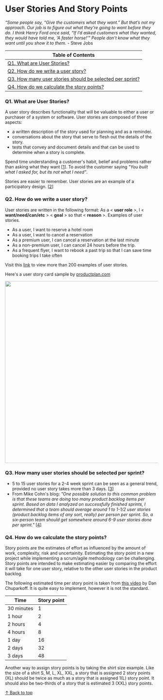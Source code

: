 # User Stories And Story Points

_“Some people say, “Give the customers what they want.” But that’s not my approach. Our job is to figure out what they’re going to want before they do. I think Henry Ford once said, “If I’d asked customers what they wanted, they would have told me, ‘A faster horse!’” People don’t know what they want until you show it to them._ - Steve Jobs



|Table of Contents |
|------------|
|[Q1. What are User Stories?](https://github.com/blessinvarkey/musings/blob/main/posts/Scrum/15-07-2021-user-stories-and-story-points.md#q1-what-are-user-stories)    |
|[Q2. How do we write a user story?](https://github.com/blessinvarkey/musings/blob/main/posts/Scrum/15-07-2021-user-stories-and-story-points.md#q2-how-do-we-write-a-user-story)|
|[Q3. How many user stories should be selected per sprint?](https://github.com/blessinvarkey/musings/blob/main/posts/Scrum/15-07-2021-user-stories-and-story-points.md#q3-how-many-user-stories-should-be-selected-per-sprint)|
|[Q4. How do we calculate the story points?](https://github.com/blessinvarkey/musings/blob/main/posts/Scrum/15-07-2021-user-stories-and-story-points.md#q4-how-do-we-calculate-the-story-points)|


### Q1. What are User Stories?

A user story describes functionality that will be valuable to either a user or purchaser of a system or software. User stories are composed of three aspects:   
- a written description of the story used for planning and as a reminder.  
- conversations about the story that serve to flesh out the details of the story.  
- tests that convey and document details and that can be used to determine when a story is complete.  

Spend time understanding a customer's habit, belief and problems rather than asking what they want [[1](https://productcoalition.com/dont-ask-users-what-they-want-8a842bce274b)]. To avoid the customer saying _"You built what I asked for, but its not what I need"_.  

Stories are easier to remember. 
User stories are an example of a participatory design. [[2](https://www.youtube.com/watch?v=6q5-cVeNjCE)] 

### Q2. How do we write a user story?

User stories are written in the following format: As a < __user role__ >, I < __want/need/can/etc__ > < __goal__ > so that < __reason__ >.
Examples of user stories. 
- As a user, I want to reserve a hotel room
- As a user, I want to cancel a reservation
- As a premium user, I can cancel a reservation at the last minute
- As a non-premium user, I can cancel 24 hours before the trip.  
- As a frequent flyer, I want to rebook a past trip so that I can save time booking trips I take often

Visit this [link](https://www.mountaingoatsoftware.com/uploads/documents/example-user-stories.pdf) to view more than 200 examples of user stories.

Here's a user story card sample by [productplan.com](https://www.productplan.com)

<img src = "https://www.productplan.com/uploads/2019/01/user-story-1024x536.png" width= 600>

### Q3. How many user stories should be selected per sprint?

- 5 to 15 user stories for a 2-4 week sprint can be seen as a general trend, provided no user story takes more than 3 days. [[3](https://www.leadingagile.com/2015/05/how-many-user-stories-per-sprint-rules-of-thumb/)] 
- From Mike Cohn's blog: _"One possible solution to this common problem is that these teams are doing too many product backlog items per sprint. Based on data I analyzed on successfully finished sprints, I determined that a team should average around 1 to 1-1/2 user stories (product backlog items of any sort, really) per person per sprint. So, a six-person team should get somewhere around 6-9 user stories done per sprint."_ [[4](https://www.mountaingoatsoftware.com/blog/should-the-daily-standup-be-person-by-person-or-story-by-story)]



### Q4. How do we calculate the story points?

Story points are the estimates of effort as influenced by the amount of work, complexity, risk and uncertainity. Estimating the story point in a new project while implementing a scrum/agile methodology can be challenging. Story points are intended to make estimating easier by comparing the effort it will take for one user story, relative to the other user stories in the product backlog. 

The following estimated time per story point is taken from [this video](https://www.youtube.com/watch?v=NrHpXvDXVrw) by Dan Chuparkoff. It is quite easy to implement, however it is not the standard.  

| Time  | Story point  |
|---|---|
| 30 minutes |1 |
| 1 hour | 2  |
| 2 hours | 4  |
| 4 hours | 8  |
| 1 day  | 16  |
| 2 days | 32  |
| 3 days | 48  |


Another way to assign story points is by taking the shirt size example. Like the size of a shirt S, M, L, XL, XXL, a story that is assigned 2 story points (XL) should be twice as much as a story that is assigned 1(L) story point. It should also be two-thirds of a story that is estimated 3 (XXL) story points.

[↑ Back to top](https://github.com/blessinvarkey/musings/blob/main/posts/Scrum/15-07-2021-user-stories-and-story-points.md)
